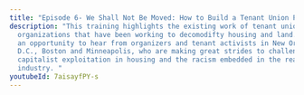 ```yaml
---
title: "Episode 6- We Shall Not Be Moved: How to Build a Tenant Union Part 2"
description: "This training highlights the existing work of tenant unions and
  organizations that have been working to decomodifty housing and land. This is
  an opportunity to hear from organizers and tenant activists in New Orleans,
  D.C., Boston and Minneapolis, who are making great strides to challenge
  capitalist exploitation in housing and the racism embedded in the real estate
  industry. "
youtubeId: 7aisayfPY-s
---
```

